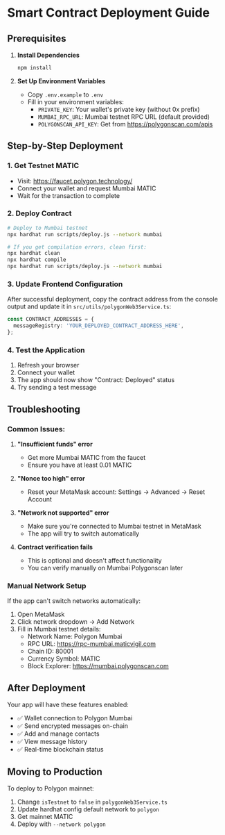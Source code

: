
# Smart Contract Deployment Guide

## Prerequisites

1. **Install Dependencies**
   ```bash
   npm install
   ```

2. **Set Up Environment Variables**
   - Copy `.env.example` to `.env`
   - Fill in your environment variables:
     - `PRIVATE_KEY`: Your wallet's private key (without 0x prefix)
     - `MUMBAI_RPC_URL`: Mumbai testnet RPC URL (default provided)
     - `POLYGONSCAN_API_KEY`: Get from https://polygonscan.com/apis

## Step-by-Step Deployment

### 1. Get Testnet MATIC
- Visit: https://faucet.polygon.technology/
- Connect your wallet and request Mumbai MATIC
- Wait for the transaction to complete

### 2. Deploy Contract
```bash
# Deploy to Mumbai testnet
npx hardhat run scripts/deploy.js --network mumbai

# If you get compilation errors, clean first:
npx hardhat clean
npx hardhat compile
npx hardhat run scripts/deploy.js --network mumbai
```

### 3. Update Frontend Configuration
After successful deployment, copy the contract address from the console output and update it in `src/utils/polygonWeb3Service.ts`:

```typescript
const CONTRACT_ADDRESSES = {
  messageRegistry: 'YOUR_DEPLOYED_CONTRACT_ADDRESS_HERE',
};
```

### 4. Test the Application
1. Refresh your browser
2. Connect your wallet
3. The app should now show "Contract: Deployed" status
4. Try sending a test message

## Troubleshooting

### Common Issues:

1. **"Insufficient funds" error**
   - Get more Mumbai MATIC from the faucet
   - Ensure you have at least 0.01 MATIC

2. **"Nonce too high" error**
   - Reset your MetaMask account: Settings → Advanced → Reset Account

3. **"Network not supported" error**
   - Make sure you're connected to Mumbai testnet in MetaMask
   - The app will try to switch automatically

4. **Contract verification fails**
   - This is optional and doesn't affect functionality
   - You can verify manually on Mumbai Polygonscan later

### Manual Network Setup

If the app can't switch networks automatically:

1. Open MetaMask
2. Click network dropdown → Add Network
3. Fill in Mumbai testnet details:
   - Network Name: Polygon Mumbai
   - RPC URL: https://rpc-mumbai.maticvigil.com
   - Chain ID: 80001
   - Currency Symbol: MATIC
   - Block Explorer: https://mumbai.polygonscan.com

## After Deployment

Your app will have these features enabled:
- ✅ Wallet connection to Polygon Mumbai
- ✅ Send encrypted messages on-chain
- ✅ Add and manage contacts
- ✅ View message history
- ✅ Real-time blockchain status

## Moving to Production

To deploy to Polygon mainnet:
1. Change `isTestnet` to `false` in `polygonWeb3Service.ts`
2. Update hardhat config default network to `polygon`
3. Get mainnet MATIC
4. Deploy with `--network polygon`
